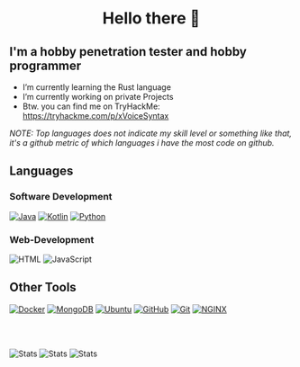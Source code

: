 <h1 align="center">Hello there  👋</h1>

## I'm a hobby penetration tester and hobby programmer

- I’m currently learning the Rust language
- I’m currently working on private Projects
- Btw. you can find me on TryHackMe: https://tryhackme.com/p/xVoiceSyntax

*NOTE: Top languages does not indicate my skill level or something like that, it's a github metric of which languages i have the most code on github.*

## Languages

### Software Development

[![Java](https://img.shields.io/badge/Java-FF002B?style=for-the-badge&logo=Java)](https://oracle.com/java)
[![Kotlin](https://img.shields.io/badge/Kotlin-FF8000?style=for-the-badge&logo=Kotlin&logoColor=fff)](https://kotlinlang.org/)
[![Python](https://img.shields.io/badge/Python-000024?style=for-the-badge&logo=Python)](https://www.python.org/)

### Web-Development

![HTML](https://img.shields.io/badge/HTML-ff8c00?style=for-the-badge&logo=HTML)
![JavaScript](https://img.shields.io/badge/JavaScript-e09200?style=for-the-badge&logo=JavaScript)

## Other Tools

[![Docker](https://img.shields.io/badge/Docker-2496ED?style=for-the-badge&logo=docker&logoColor=fff)](https://www.docker.com/)
[![MongoDB](https://img.shields.io/badge/MongoDB-336791?style=for-the-badge&logo=MongoDB&logoColor=fff)](https://www.mongodb.com)
[![Ubuntu](https://img.shields.io/badge/Ubuntu-FF5784?style=for-the-badge&logo=Ubuntu)](https://ubuntu.com/)
[![GitHub](https://img.shields.io/badge/GitHub-04B404?style=for-the-badge&logo=GitHub)](https://github.com)
[![Git](https://img.shields.io/badge/Git-FA5858?style=for-the-badge&logo=Git)](https://git-scm.com/)
[![NGINX](https://img.shields.io/badge/NGINX-269539?style=for-the-badge&logo=nginx&logoColor=fff)](https://www.nginx.com/)

<br />
<br />

![Stats](https://github-readme-stats.anuraghazra1.vercel.app/api/top-langs/?username=xVoiceSyntax&theme=radical)
![Stats](https://github-readme-stats.anuraghazra1.vercel.app/api?username=xVoiceSyntax&show_icons=true&theme=radical&line_height=27)
![Stats](https://github-readme-stats.vercel.app/api/wakatime?username=xVoiceSyntax&show_icons=true&hide_border=true&theme=radical&line_height=27)
